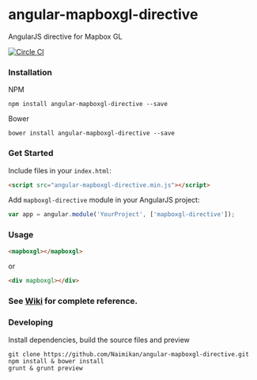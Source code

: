 # angular-mapboxgl-directive
AngularJS directive for Mapbox GL

[![Circle CI](https://circleci.com/gh/Naimikan/angular-mapboxgl-directive/tree/master.svg?style=svg)](https://circleci.com/gh/Naimikan/angular-mapboxgl-directive/tree/master)

### Installation

NPM
```shell
npm install angular-mapboxgl-directive --save
```

Bower
```shell
bower install angular-mapboxgl-directive --save
```

### Get Started

Include files in your `index.html`:
```html
<script src="angular-mapboxgl-directive.min.js"></script>
```

Add `mapboxgl-directive` module in your AngularJS project:
```javascript
var app = angular.module('YourProject', ['mapboxgl-directive']);
```

### Usage

```html
<mapboxgl></mapboxgl>
```
or
```html
<div mapboxgl></div>
```

### See [Wiki](https://github.com/Naimikan/angular-mapboxgl-directive/wiki) for complete reference.

### Developing
Install dependencies, build the source files and preview

```shell
git clone https://github.com/Naimikan/angular-mapboxgl-directive.git
npm install & bower install
grunt & grunt preview
```
